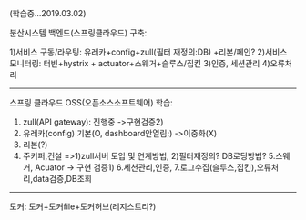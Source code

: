 (학습중...2019.03.02)

분산시스템 백엔드(스프링클라우드) 구축: 

1)서비스 구동/라우팅: 유레카+config+zull(필터 재정의:DB) +리본/페인?
2)서비스 모니터링: 터빈+hystrix + actuator+스웨거+슬루스/집킨
3)인증, 세션관리
4)오류처리


___

스프링 클라우드 OSS(오픈소스소프트웨어) 학습:
1. zull(API gateway): 진행중 ->구현검증2)
2. 유레카(config) 기본(O, dashboard안열림;) ->이중화(X)
3. 리본(?)
4. 주키퍼,컨설
=>1)zull서버 도입 및 연계방법, 2)필터재정의? DB로딩방법?
5.스웨거, Acuator -> 구현 검증1)
6.세션관리,인증,
7.로그수집(슬루스,집킨),오류처리,data검증,DB조회

***

도커: 도커+도커file+도커허브(레지스트리?)
